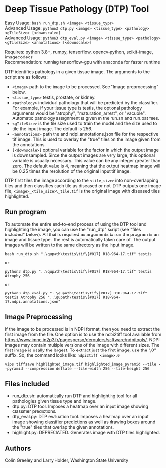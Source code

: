# Deep Tissue Pathology (DTP) Tool

Easy Usage: `bash run_dtp.sh <image> <tissue_type>`\
Advanced Usage: `python3 dtp.py <image> <tissue_type> <pathology> <gTileSize> [<downscale>]`\
Advanced Usage: `python3 dtp_eval.py <image> <tissue_type> <pathology> <gTileSize> <annotations> [<downscale>]`

Requires: python 3.8+, numpy, tensorflow, opencv-python, scikit-image, imagecodecs\
Recommendation: running tensorflow-gpu with anaconda for faster runtime

DTP identifies pathology in a given tissue image. The arguments to the script
are as follows:
* `<image>` path to the image to be processed. See "Image preprocessing" below.
* `<tissue_type>` testis, prostate, or kidney.
* `<pathology>` individual pathology that will be predicted by the classifier.
  For example, if your tissue type is testis, the optional pathology arguments
  would be "atrophy", "maturation_arrest", or "vacuole". Automatic pathology
  assignment is given in the run.sh and run.bat files.
* `<gTileSize>` is the tile size used to train the model and the size used
   to tile the input image. The default is 256.
* `<annotations>` path the and ndpi.annotations.json file for the respective tif
   image. This is used to overlay the "true" tiles on the image given from the
   annotations.
* `[<downscale>]` optional variable for the factor in which the output image is
  downsampled. Since the output images are very large, this optional variable is
  usually necessary. This value can be any integer greater than zero. The default
  value is 4, meaning that the output heatmap image will be 0.25 times the resolution
  of the original input tif image.

DTP first tiles the image according to the `<tile_size>` into non-overlapping
tiles and then classifies each tile as diseased or not. DTP outputs one image file,
`<image>_<tile_size>\_tile.tif` is the original image with diseased tiles
highlighted.

## Run program

To automate the entire end-to-end process of using the DTP tool and highlighting
the image, you can use the "run_dtp" script (see "files included" below). All that is
required as arguments to run the program is an image and tissue type. The
rest is automatically taken care of. The output images will be written to the
same directory as the input image.

    bash run_dtp.sh ".\qupath\testis\tif\[#017] R18-964-17.tif" testis

    or

    python3 dtp.py "..\qupath\testis\tif\[#017] R18-964-17.tif" testis Atrophy 256

    or

    python3 dtp_eval.py "..\qupath\testis\tif\[#017] R18-964-17.tif" testis Atrophy 256 "..\qupath\testis\[#017] R18-964-17.ndpi.annotations.json"

## Image Preprocessing

If the image to be processed is in NDPI format, then you need to extract the
first image from the file. One option is to use the ndpi2tiff tool available
from <https://www.imnc.in2p3.fr/pagesperso/deroulers/software/ndpitools/>. NDPI
images may contain multiple versions of the image with different sizes. The
first image is usally the largest. To extract just the first image, use the
",0" suffix. So, the command looks like: `ndpi2tiff <image>,0`

    vips tiffsave highlighted_image.tif highlighted_image_pyramid --tile --pyramid --compression deflate --tile-width 256 --tile-height 256

## Files included

* run_dtp.sh: automatically run DTP and highlighting tool for all pathologies
  given tissue type and image.
* dtp.py: DTP tool. Imposes a heatmap over an input image showing
  classifier predictions.
* dtp_eval.py: DTP evaluation tool. Imposes a heatmap over an input image showing
  classifier predictions as well as drawing boxes around the "true" tiles that
  overlap the given annotations.
* highlight.py: DEPRECIATED. Generates image with DTP tiles highlighted.

## Authors

Colin Greeley and Larry Holder, Washington State University

